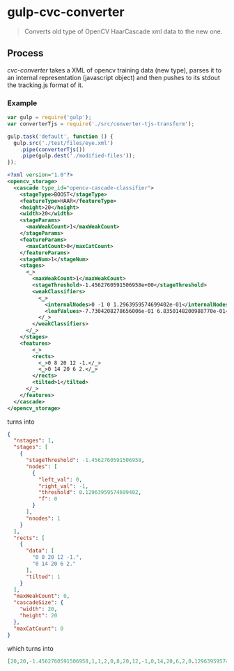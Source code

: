 # gulp-cvc-converter

> Converts old type of OpenCV HaarCascade xml data to the new one.

## Process

*cvc-converter* takes a XML of opencv training data (new type), parses it to an internal representation (javascript object) and then pushes to its stdout the tracking.js format of it.

### Example

```javascript
var gulp = require('gulp');
var converterTjs = require('./src/converter-tjs-transform');

gulp.task('default', function () {
  gulp.src('./test/files/eye.xml')
    .pipe(converterTjs())
    .pipe(gulp.dest('./modified-files'));
});
```

```xml
<?xml version="1.0"?>
<opencv_storage>
  <cascade type_id="opencv-cascade-classifier">
    <stageType>BOOST</stageType>
    <featureType>HAAR</featureType>
    <height>20</height>
    <width>20</width>
    <stageParams>
      <maxWeakCount>1</maxWeakCount>
    </stageParams>
    <featureParams>
      <maxCatCount>0</maxCatCount>
    </featureParams>
    <stageNum>1</stageNum>
    <stages>
      <_>
        <maxWeakCount>1</maxWeakCount>
        <stageThreshold>-1.4562760591506958e+00</stageThreshold>
        <weakClassifiers>
          <_>
            <internalNodes>0 -1 0 1.2963959574699402e-01</internalNodes>
            <leafValues>-7.7304208278656006e-01 6.8350148200988770e-01</leafValues>
          </_>
        </weakClassifiers>
      </_>
    </stages>
    <features>
    	<_>
        <rects>
          <_>0 8 20 12 -1.</_>
          <_>0 14 20 6 2.</_>
        </rects>
        <tilted>1</tilted>
      </_>
    </features>
  </cascade>
</opencv_storage>
```

turns into

```json
{
  "nstages": 1,
  "stages": [
    {
      "stageThreshold": -1.4562760591506958,
      "nodes": [
        {
          "left_val": 0,
          "right_val": -1,
          "threshold": 0.12963959574699402,
          "f": 0
        }
      ],
      "nnodes": 1
    }
  ],
  "rects": [
    {
      "data": [
        "0 8 20 12 -1.",
        "0 14 20 6 2."
      ],
      "tilted": 1
    }
  ],
  "maxWeakCount": 0,
  "cascadeSize": {
    "width": 20,
    "height": 20
  },
  "maxCatCount": 0
}
```

which turns into

```json
[20,20,-1.4562760591506958,1,1,2,0,8,20,12,-1,0,14,20,6,2,0.12963959574699402,0,-1]
```
